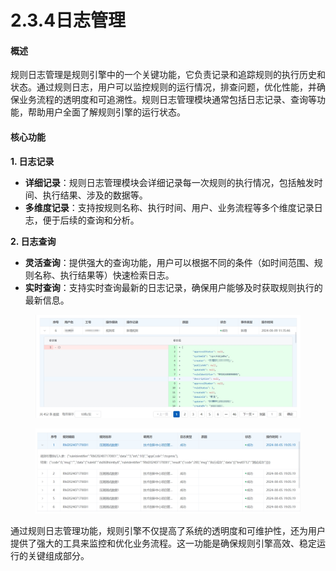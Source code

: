 # 2.3.4日志管理

#### 概述

规则日志管理是规则引擎中的一个关键功能，它负责记录和追踪规则的执行历史和状态。通过规则日志，用户可以监控规则的运行情况，排查问题，优化性能，并确保业务流程的透明度和可追溯性。规则日志管理模块通常包括日志记录、查询等功能，帮助用户全面了解规则引擎的运行状态。

#### 核心功能

**1. 日志记录**

* **详细记录**：规则日志管理模块会详细记录每一次规则的执行情况，包括触发时间、执行结果、涉及的数据等。
* **多维度记录**：支持按规则名称、执行时间、用户、业务流程等多个维度记录日志，便于后续的查询和分析。

**2. 日志查询**

* **灵活查询**：提供强大的查询功能，用户可以根据不同的条件（如时间范围、规则名称、执行结果等）快速检索日志。
* **实时查询**：支持实时查询最新的日志记录，确保用户能够及时获取规则执行的最新信息。

<figure><img src=".gitbook/assets/日志截图.jpeg" alt=""><figcaption></figcaption></figure>

<figure><img src=".gitbook/assets/调用1.jpeg" alt=""><figcaption></figcaption></figure>

通过规则日志管理功能，规则引擎不仅提高了系统的透明度和可维护性，还为用户提供了强大的工具来监控和优化业务流程。这一功能是确保规则引擎高效、稳定运行的关键组成部分。

